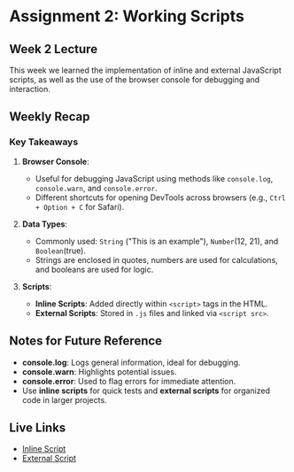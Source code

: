 # Assignment 2: Working Scripts

## Week 2 Lecture
This week we learned the implementation of inline and external JavaScript scripts, as well as the use of the browser console for debugging and interaction.

## Weekly Recap
### Key Takeaways
1. **Browser Console**:
   - Useful for debugging JavaScript using methods like `console.log`, `console.warn`, and `console.error`.
   - Different shortcuts for opening DevTools across browsers (e.g., `Ctrl + Option + C` for Safari).

2. **Data Types**:
   - Commonly used: `String` ("This is an example"), `Number`(12, 21), and `Boolean`(true).
   - Strings are enclosed in quotes, numbers are used for calculations, and booleans are used for logic.

3. **Scripts**:
   - **Inline Scripts**: Added directly within `<script>` tags in the HTML.
   - **External Scripts**: Stored in `.js` files and linked via `<script src>`.

## Notes for Future Reference
- **console.log**: Logs general information, ideal for debugging.
- **console.warn**: Highlights potential issues.
- **console.error**: Used to flag errors for immediate attention.
- Use **inline scripts** for quick tests and **external scripts** for organized code in larger projects.


## Live Links
- [Inline Script](https://dshin02.github.io/NEWM-N-220/Homework-2/Inline.html)
- [External Script](https://dshin02.github.io/NEWM-N-220/Homework-2/external.html)
